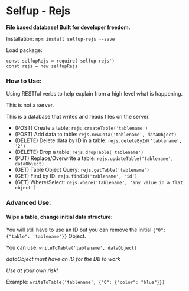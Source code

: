 # Selfup - Rejs

**File based database! Built for developer freedom.**

Installation: `npm install selfup-rejs --save`

Load package:

    const selfupRejs = require('selfup-rejs')
    const rejs = new selfupRejs

### How to Use:

Using RESTful verbs to help explain from a high level what is happening.

This is not a server.

This is a database that writes and reads files on the server.

* (POST)   Create a table: `rejs.createTable('tablename')`
* (POST)   Add data to table: `rejs.newData('tablename', dataObject)`
* (DELETE) Delete data by ID in a table: `rejs.deleteById('tablename', '2')`
* (DELETE) Drop a table: `rejs.dropTable('tablename')`
* (PUT)    Replace/Overwrite a table: `rejs.updateTable('tablename', dataObject)`
* (GET)    Table Object Query: `rejs.getTable('tablename')`
* (GET)    Find by ID: `rejs.findId('tablename', 'id')`
* (GET)    Where/Select: `rejs.where('tablename', 'any value in a flat object')`

### Advanced Use:

#### Wipe a table, change initial data structure:

You will still have to use an ID but you can remove the initial `{"0": {"table": 'tablename'}}` Object.

You can use: `writeToTable('tablename', dataObject)`

*dataObject must have an ID for the DB to work*

*Use at your own risk!*

Example: `writeToTable('tablename', {"0": {"color": "blue"}})`
